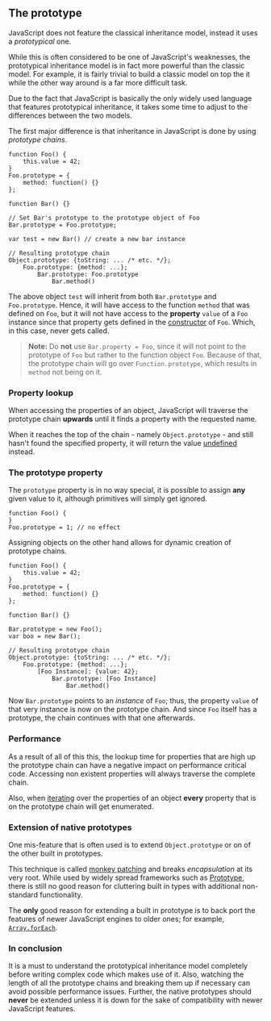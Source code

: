 ## The prototype

JavaScript does not feature the classical inheritance model, instead it uses a 
*prototypical* one. 

While this is often considered to be one of JavaScript's weaknesses, the 
prototypical inheritance model is in fact more powerful than the classic model. 
For example, it is fairly trivial to build a classic model on top the it while the 
other way around is a far more difficult task.

Due to the fact that JavaScript is basically the only widely used language that
features prototypical inheritance, it takes some time to adjust to the 
differences between the two models. 

The first major difference is that inheritance in JavaScript is done by using 
*prototype chains*.

    function Foo() {
        this.value = 42;
    }
    Foo.prototype = {
        method: function() {}
    };

    function Bar() {}

    // Set Bar's prototype to the prototype object of Foo
    Bar.prototype = Foo.prototype;

    var test = new Bar() // create a new bar instance

    // Resulting prototype chain
    Object.prototype: {toString: ... /* etc. */};
        Foo.prototype: {method: ...};
            Bar.prototype: Foo.prototype
                Bar.method()

The above object `test` will inherit from both `Bar.prototype` and
`Foo.prototype`. Hence, it will have access to the function `method` that was 
defined on `Foo`, but it will not have access to the **property** `value` of a 
`Foo` instance since that property gets defined in the [constructor](#constructor)
of `Foo`. Which, in this case, never gets called.

> **Note:** Do **not** use `Bar.property = Foo`, since it will not point to 
> the prototype of `Foo` but rather to the function object `Foo`. Because of
> that, the prototype chain will go over `Function.prototype`, which results
> in `method` not being on it.

### Property lookup

When accessing the properties of an object, JavaScript will traverse the
prototype chain **upwards** until it finds a property with the requested name.

When it reaches the top of the chain - namely `Object.prototype` - and still
hasn't found the specified property, it will return the value
[undefined](#undefined) instead.

### The prototype property

The `prototype` property is in no way special, it is possible to assign **any**
given value to it, although primitives will simply get ignored.

    function Foo() {
    }
    Foo.prototype = 1; // no effect

Assigning objects on the other hand allows for dynamic creation of prototype
chains.

    function Foo() {
        this.value = 42;
    }
    Foo.prototype = {
        method: function() {}
    };

    function Bar() {}

    Bar.prototype = new Foo();
    var boo = new Bar();

    // Resulting prototype chain
    Object.prototype: {toString: ... /* etc. */};
        Foo.prototype: {method: ...};
            [Foo Instance]: {value: 42};
                Bar.prototype: [Foo Instance]
                    Bar.method()

Now `Bar.prototype` points to an *instance* of `Foo`; thus, the property
`value` of that very instance is now on the prototype chain. And since `Foo` 
itself has a prototype, the chain continues with that one afterwards.

### Performance

As a result of all of this this, the lookup time for properties that are high up 
the prototype chain can have a negative impact on performance critical code. 
Accessing non existent properties will always traverse the complete chain. 

Also, when [iterating](#the-for-in-loop) over the properties of an object 
**every** property that is on the prototype chain will get enumerated.

### Extension of native prototypes

One mis-feature that is often used is to extend `Object.prototype` or on of the
other built in prototypes.

This technique is called [monkey patching][1] and breaks *encapsulation* at its
very root. While used by widely spread frameworks such as [Prototype][2], there
is still no good reason for cluttering built in types with additional
non-standard functionality.

The **only** good reason for extending a built in prototype is to back port 
the features of newer JavaScript engines to older ones; for example, 
[`Array.forEach`][3].

### In conclusion

It is a must to understand the prototypical inheritance model completely before
writing complex code which makes use of it. Also, watching the length of all the 
prototype chains and breaking them up if necessary can avoid possible performance
issues. Further, the native prototypes should **never** be extended unless it is
down for the sake of compatibility with newer JavaScript features.

[1]: http://en.wikipedia.org/wiki/Monkey_patch
[2]: http://prototypejs.org/
[3]: https://developer.mozilla.org/en/JavaScript/Reference/Global_Objects/Array/forEach

